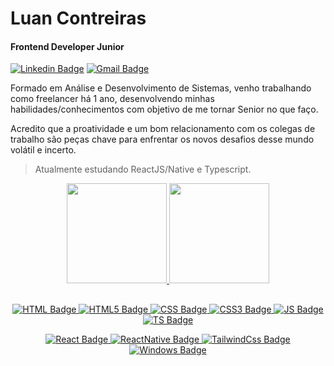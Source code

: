 # Luan Contreiras
#### Frontend Developer Junior


  [![Linkedin Badge](https://img.shields.io/badge/LinkedIn-0077B5?style=for-the-badge&logo=linkedin&logoColor=white&link=https://www.linkedin.com/in/diego-schell-fernandes/)](https://www.linkedin.com/in/luan-contreiras-9b9b67183/) 
  [![Gmail Badge](https://img.shields.io/badge/-luan.contreiras33@gmail.com-D14836?style=for-the-badge&logo=gmail&logoColor=white&link=mailto:luan.contreiras33@gmail.com)](mailto:luan.contreiras33@gmail.com)

Formado em Análise e Desenvolvimento de Sistemas, venho trabalhando como freelancer há 1 ano, desenvolvendo minhas habilidades/conhecimentos com objetivo de me tornar Senior no que faço.

Acredito que a proatividade e um bom relacionamento com os colegas de trabalho são peças chave para enfrentar os novos desafios desse mundo volátil e incerto.

>Atualmente estudando ReactJS/Native e Typescript.

<div align="center" display="inline-block">
  
<a href="https://github.com/LuanContreiras">
<img height="160em" src="https://github-readme-stats.vercel.app/api?username=LuanContreiras&show_icons=true&theme=tokyonight&include_all_commits=true&count_private=true"/>
<img height="160em" src="https://github-readme-stats.vercel.app/api/top-langs/?username=LuanContreiras&layout=compact&langs_count=7&theme=tokyonight"/>
  
</div>
  
##

<div align="center">

  ![HTML Badge](https://img.shields.io/badge/HTML-239120?style=for-the-badge&logo=html5&logoColor=white)
  ![HTML5 Badge](https://img.shields.io/badge/HTML5-E34F26?style=for-the-badge&logo=html5&logoColor=white)
  ![CSS Badge](https://img.shields.io/badge/CSS-239120?&style=for-the-badge&logo=css3&logoColor=white)
  ![CSS3 Badge](https://img.shields.io/badge/CSS3-1572B6?style=for-the-badge&logo=css3&logoColor=white)
  ![JS Badge](https://img.shields.io/badge/JavaScript-323330?style=for-the-badge&logo=javascript&logoColor=F7DF1E)
  ![TS Badge](https://img.shields.io/badge/TypeScript-007ACC?style=for-the-badge&logo=typescript&logoColor=white)
  
  ![React Badge](https://img.shields.io/badge/React-20232A?style=for-the-badge&logo=react&logoColor=61DAFB)
  ![ReactNative Badge](https://img.shields.io/badge/React_Native-20232A?style=for-the-badge&logo=react&logoColor=61DAFB)
  ![TailwindCss Badge](https://img.shields.io/badge/Tailwind_CSS-38B2AC?style=for-the-badge&logo=tailwind-css&logoColor=white)
  ![Windows Badge](https://img.shields.io/badge/Windows-017AD7?style=for-the-badge&logo=windows&logoColor=white)
  
</div>
